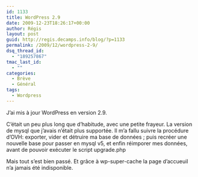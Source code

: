 ```yaml
---
id: 1133
title: WordPress 2.9
date: 2009-12-23T18:26:17+00:00
author: Régis
layout: post
guid: http://regis.decamps.info/blog/?p=1133
permalink: /2009/12/wordpress-2-9/
dsq_thread_id:
  - "189257867"
tmac_last_id:
  - ""
categories:
  - Brève
  - Général
tags:
  - Wordpress
---
```

J’ai mis à jour WordPress en version 2.9.

C’était un peu plus long que d’habitude, avec une petite frayeur. La version de mysql que j’avais n’était plus supportée. Il m’a fallu suivre la procédure d’OVH: exporter, vider et détruire ma base de données ; puis recréer une nouvelle base pour passer en mysql v5, et enfin réimporer mes données, avant de pouvoir exécuter le script upgrade.php

Mais tout s’est bien passé. Et grâce à wp-super-cache la page d’accueuil n’a jamais été indisponible.
